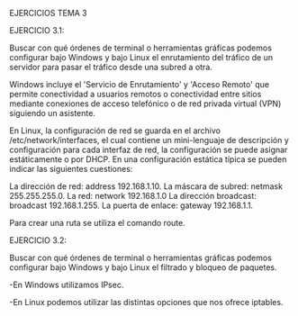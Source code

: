 EJERCICIOS TEMA 3

EJERCICIO 3.1:

Buscar con qué órdenes de terminal o herramientas gráficas podemos configurar bajo Windows y bajo Linux el enrutamiento del tráfico de un servidor para pasar el tráfico desde una subred a otra.


Windows incluye el 'Servicio de Enrutamiento' y 'Acceso Remoto' que permite conectividad a usuarios remotos o conectividad entre sitios mediante conexiones de acceso telefónico o de red privada virtual (VPN) siguiendo un asistente.

En Linux, la configuración de red se guarda en el archivo /etc/network/interfaces, el cual contiene un mini-lenguaje de descripción y configuración para cada interfaz de red, la configuración se puede asignar estáticamente o por DHCP. En una configuración estática típica se pueden indicar las siguientes cuestiones:

La dirección de red: address 192.168.1.10.
La máscara de subred: netmask 255.255.255.0.
La red: network 192.168.1.0
La dirección broadcast: broadcast 192.168.1.255.
La puerta de enlace: gateway 192.168.1.1.

Para crear una ruta se utiliza el comando route.


EJERCICIO 3.2:

Buscar con qué órdenes de terminal o herramientas gráficas podemos configurar bajo Windows y bajo Linux el filtrado y bloqueo de paquetes.

-En Windows utilizamos IPsec.

-En Linux podemos utilizar las distintas opciones que nos ofrece iptables.


